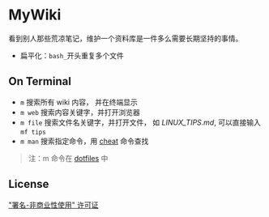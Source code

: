 # MyWiki

看到别人那些荒凉笔记，维护一个资料库是一件多么需要长期坚持的事情。

- 扁平化：`bash_`开头重复多个文件

## On Terminal
- `m`  搜索所有 wiki 内容， 并在终端显示
- `m web` 搜索内容关键字，并打开浏览器
- `m file` 搜索文件名关键字，并打开文件， 如 *LINUX_TIPS.md*, 可以直接输入 `mf tips`
- `m man` 搜索指定命令，用 [cheat](https://github.com/chrisallenlane/cheat) 命令查找
> 注：m 命令在 [dotfiles](https://github.com/yantze/dotfiles/blob/master/bin/m) 中


## License
["署名-非商业性使用" 许可证](https://creativecommons.org/licenses/by-nc/4.0/deed.zh)
